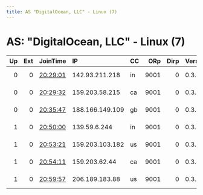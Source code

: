 ```yaml
---
title: AS "DigitalOcean, LLC" - Linux (7)
---
```


# AS: "DigitalOcean, LLC" - Linux (7)

|   Up |   Ext | JoinTime                                                                                            | IP              | CC   |   ORp |   Dirp | Version   | Contact                  | Nickname   |   eFamMembers |
|-----:|------:|:----------------------------------------------------------------------------------------------------|:----------------|:-----|------:|-------:|:----------|:-------------------------|:-----------|--------------:|
|    0 |     0 | [20:29:01](https://metrics.torproject.org/rs.html#details/BF2D988DA3A2B46C188E1B991687ADBC78FDBE04) | 142.93.211.218  | in   |  9001 |      0 | 0.3.4.9   | chanhui1996 at gmail dot | maproom10  |             1 |
|    0 |     0 | [20:29:32](https://metrics.torproject.org/rs.html#details/451613020FBE0CF6311693AA333673463BCF3487) | 159.203.58.215  | ca   |  9001 |      0 | 0.3.4.9   | chanhui1996 at gmail dot | maproom9   |             1 |
|    0 |     0 | [20:35:47](https://metrics.torproject.org/rs.html#details/3308CFB983E51B93A0BE02901739E90DA4002A4E) | 188.166.149.109 | gb   |  9001 |      0 | 0.3.2.10  | chanhui1996 at gmail dot | maproom7   |             1 |
|    1 |     0 | [20:50:00](https://metrics.torproject.org/rs.html#details/30B0228707DB76F51B715B6F285B173467F1831B) | 139.59.6.244    | in   |  9001 |      0 | 0.3.4.9   | chanhui1996 at gmail dot | maproom2   |             1 |
|    1 |     0 | [20:53:21](https://metrics.torproject.org/rs.html#details/0B9B714DE037CCC375E4175C97C24A2BC8B92032) | 159.203.103.182 | us   |  9001 |      0 | 0.3.4.9   | chanhui1996 at gmail dot | maproom5   |             1 |
|    1 |     0 | [20:54:11](https://metrics.torproject.org/rs.html#details/D15D294EE6EE8ED17BA9C90E1E0B4C9269F49C36) | 159.203.62.44   | ca   |  9001 |      0 | 0.3.4.9   | chanhui1996 at gmail dot | maproom3   |             1 |
|    1 |     0 | [20:59:57](https://metrics.torproject.org/rs.html#details/BAF33F10B54068BF8F73AA9212441F9AE4DC0E01) | 206.189.183.88  | us   |  9001 |      0 | 0.3.4.9   | chanhui1996 at gmail dot | maproom4   |             1 |
